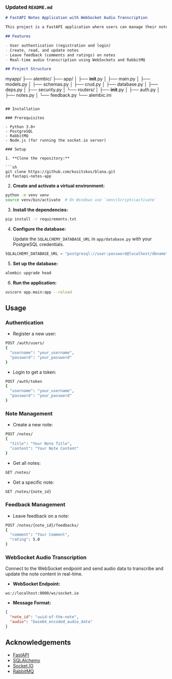 

### Updated `README.md`

```markdown
# FastAPI Notes Application with WebSocket Audio Transcription

This project is a FastAPI application where users can manage their notes, leave feedback (comments and ratings), and use WebSockets to transcribe audio into text and update their notes in real-time.

## Features

- User authentication (registration and login)
- Create, read, and update notes
- Leave feedback (comments and ratings) on notes
- Real-time audio transcription using WebSockets and RabbitMQ

## Project Structure

```
myapp/
├── alembic/
├── app/
│   ├── __init__.py
│   ├── main.py
│   ├── models.py
│   ├── schemas.py
│   ├── crud.py
│   ├── database.py
│   ├── deps.py
│   ├── security.py
│   └── routers/
│       ├── __init__.py
│       ├── auth.py
│       ├── notes.py
│       └── feedback.py
└── alembic.ini
```

## Installation

### Prerequisites

- Python 3.8+
- PostgreSQL
- RabbitMQ
- Node.js (for running the socket.io server)

### Setup

1. **Clone the repository:**

```sh
git clone https://github.com/kozitskos/blana.git
cd fastapi-notes-app
```

2. **Create and activate a virtual environment:**

```sh
python -m venv venv
source venv/bin/activate  # On Windows use `venv\Scripts\activate`
```

3. **Install the dependencies:**

```sh
pip install -r requirements.txt
```

4. **Configure the database:**

   Update the `SQLALCHEMY_DATABASE_URL` in `app/database.py` with your PostgreSQL credentials.

```python
SQLALCHEMY_DATABASE_URL = "postgresql://user:password@localhost/dbname"
```

5. **Set up the database:**

```sh
alembic upgrade head
```

6. **Run the application:**

```sh
uvicorn app.main:app --reload
```

## Usage

### Authentication

- Register a new user:

```sh
POST /auth/users/
{
  "username": "your_username",
  "password": "your_password"
}
```

- Login to get a token:

```sh
POST /auth/token
{
  "username": "your_username",
  "password": "your_password"
}
```

### Note Management

- Create a new note:

```sh
POST /notes/
{
  "title": "Your Note Title",
  "content": "Your Note Content"
}
```

- Get all notes:

```sh
GET /notes/
```

- Get a specific note:

```sh
GET /notes/{note_id}
```

### Feedback Management

- Leave feedback on a note:

```sh
POST /notes/{note_id}/feedbacks/
{
  "comment": "Your Comment",
  "rating": 5.0
}
```

### WebSocket Audio Transcription

Connect to the WebSocket endpoint and send audio data to transcribe and update the note content in real-time.

- **WebSocket Endpoint:**

```
ws://localhost:8000/ws/socket.io
```

- **Message Format:**

```json
{
  "note_id": "uuid-of-the-note",
  "audio": "base64_encoded_audio_data"
}
```



## Acknowledgements

- [FastAPI](https://fastapi.tiangolo.com/)
- [SQLAlchemy](https://www.sqlalchemy.org/)
- [Socket.IO](https://socket.io/)
- [RabbitMQ](https://www.rabbitmq.com/)
```
